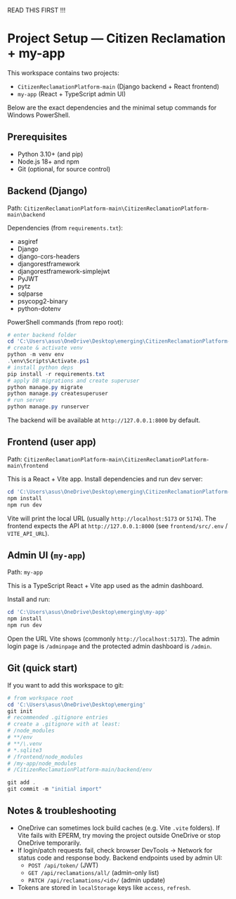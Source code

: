 
READ THIS FIRST !!!



# Project Setup — Citizen Reclamation + my-app

This workspace contains two projects:

- `CitizenReclamationPlatform-main` (Django backend + React frontend)
- `my-app` (React + TypeScript admin UI)

Below are the exact dependencies and the minimal setup commands for Windows PowerShell.

## Prerequisites
- Python 3.10+ (and pip)
- Node.js 18+ and npm
- Git (optional, for source control)

## Backend (Django)
Path: `CitizenReclamationPlatform-main\CitizenReclamationPlatform-main\backend`

Dependencies (from `requirements.txt`):
- asgiref
- Django
- django-cors-headers
- djangorestframework
- djangorestframework-simplejwt
- PyJWT
- pytz
- sqlparse
- psycopg2-binary
- python-dotenv

PowerShell commands (from repo root):
```powershell
# enter backend folder
cd 'C:\Users\asus\OneDrive\Desktop\emerging\CitizenReclamationPlatform-main\CitizenReclamationPlatform-main\backend'
# create & activate venv
python -m venv env
.\env\Scripts\Activate.ps1
# install python deps
pip install -r requirements.txt
# apply DB migrations and create superuser
python manage.py migrate
python manage.py createsuperuser
# run server
python manage.py runserver
```
The backend will be available at `http://127.0.0.1:8000` by default.

## Frontend (user app)
Path: `CitizenReclamationPlatform-main\CitizenReclamationPlatform-main\frontend`

This is a React + Vite app. Install dependencies and run dev server:
```powershell
cd 'C:\Users\asus\OneDrive\Desktop\emerging\CitizenReclamationPlatform-main\CitizenReclamationPlatform-main\frontend'
npm install
npm run dev
```
Vite will print the local URL (usually `http://localhost:5173` or `5174`). The frontend expects the API at `http://127.0.0.1:8000` (see `frontend/src/.env` / `VITE_API_URL`).

## Admin UI (`my-app`)
Path: `my-app`

This is a TypeScript React + Vite app used as the admin dashboard.

Install and run:
```powershell
cd 'C:\Users\asus\OneDrive\Desktop\emerging\my-app'
npm install
npm run dev
```
Open the URL Vite shows (commonly `http://localhost:5173`). The admin login page is `/adminpage` and the protected admin dashboard is `/admin`.

## Git (quick start)
If you want to add this workspace to git:
```powershell
# from workspace root
cd 'C:\Users\asus\OneDrive\Desktop\emerging'
git init
# recommended .gitignore entries
# create a .gitignore with at least:
# /node_modules
# **/env
# **/\.venv
# *.sqlite3
# /frontend/node_modules
# /my-app/node_modules
# /CitizenReclamationPlatform-main/backend/env

git add .
git commit -m "initial import"
```

## Notes & troubleshooting
- OneDrive can sometimes lock build caches (e.g. Vite `.vite` folders). If Vite fails with EPERM, try moving the project outside OneDrive or stop OneDrive temporarily.
- If login/patch requests fail, check browser DevTools -> Network for status code and response body. Backend endpoints used by admin UI:
  - `POST /api/token/` (JWT)
  - `GET /api/reclamations/all/` (admin-only list)
  - `PATCH /api/reclamations/<id>/` (admin update)
- Tokens are stored in `localStorage` keys like `access`, `refresh`.
